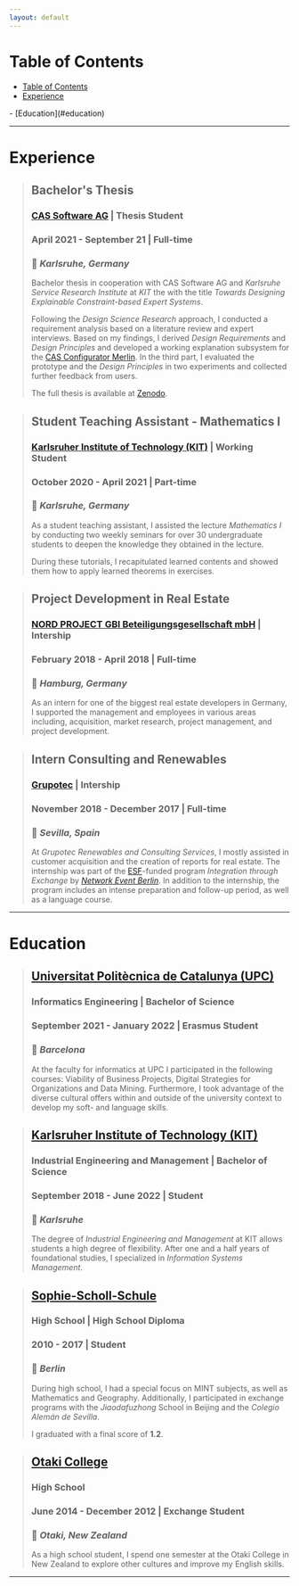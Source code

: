 ```yaml
---
layout: default
---
```


<!-- [Link](content/experience/CAS.md) to CAS entry with custom layout

--- -->
# Table of Contents

- [Table of Contents](#table-of-contents)
- [Experience](#experience)
<!--   - [> At *Grupotec Renewables and Consulting Services*, I mostly assisted in customer acquisition and the creation of reports for real estate. The internship was part of the ESF-funded program  *Integration through Exchange* by [*Network Event Berlin*](https://network-eventberlin.de/). In addition to the internship, the program includes an intense preparation and follow-up period, as well as a language course.](#-at-grupotec-renewables-and-consulting-services-i-mostly-assisted-in-customer-acquisition-and-the-creation-of-reports-for-real-estate-the-internship-was-part-of-the-esf-funded-program--integration-through-exchange-by-network-event-berlin-in-addition-to-the-internship-the-program-includes-an-intense-preparation-and-follow-up-period-as-well-as-a-language-course)
 -->- [Education](#education)

---

# Experience
<!-- This is only a template -->
<!-- > ## Title
>
> ### Company | Type
> ### Date | Duration
> ### :pushpin:  *Location*
>
> "Lorem ipsum dolor sit amet, consectetur adipiscing elit, sed do eiusmod tempor incididunt ut labore et dolore magna aliqua. Ut enim ad minim veniam, quis nostrud exercitation ullamco laboris nisi ut aliquip ex ea commodo consequat. Duis aute irure dolor in reprehenderit in voluptate velit esse cillum dolore eu fugiat nulla pariatur. Excepteur sint occaecat cupidatat non proident, sunt in culpa qui officia deserunt mollit anim id est laborum." -->

> ## Bachelor's Thesis
>
> ### [CAS Software AG](https://www.cas.de/de/start.html) | Thesis Student
> ### April 2021 - September 21 | Full-time
> ### :pushpin:  *Karlsruhe, Germany*
>
> Bachelor thesis in cooperation with CAS Software AG and *Karlsruhe Service Research Institute* at *KIT* the with the title *Towards Designing Explainable Constraint-based Expert Systems*.
>
> Following the *Design Science Research* approach, I conducted a requirement analysis based on a literature review and expert interviews. Based on my findings, I derived *Design Requirements* and *Design Principles* and developed a working explanation subsystem for the [CAS Configurator Merlin](https://www.cas-merlin.de/en/). In the third part, I evaluated the prototype and the *Design Principles* in two experiments and collected further feedback from users.
>
>The full thesis is available at [Zenodo](https://zenodo.org/record/5634105).
>


> ## Student Teaching Assistant - Mathematics I
>
> ### [Karlsruher Institute of Technology (KIT)](https://www.kit.edu/english/) | Working Student
> ### October 2020 - April 2021 | Part-time
> ### :pushpin:  *Karlsruhe, Germany*
>
> As a student teaching assistant, I assisted the lecture *Mathematics I* by conducting two weekly seminars for over 30 undergraduate students to deepen the knowledge they obtained in the lecture.
>
> During these tutorials, I recapitulated learned contents and showed them how to apply learned theorems in exercises.


> ##  Project Development in Real Estate
>
> ### [NORD PROJECT GBI Beteiligungsgesellschaft mbH](https://www.np-immobilien.de/) | Intership
> ### February 2018 - April 2018 | Full-time
> ### :pushpin:  *Hamburg, Germany*
>
> As an intern for one of the biggest real estate developers in Germany, I supported the management and employees in various areas including, acquisition, market research, project management, and project development. 


> ##  Intern Consulting and Renewables
>
> ### [Grupotec](https://grupotec.es/?lang=en) | Intership
> ### November 2018 - December 2017 | Full-time
> ### :pushpin:  *Sevilla, Spain*
>
> At *Grupotec Renewables and Consulting Services*, I mostly assisted in customer acquisition and the creation of reports for real estate. The internship was part of the [ESF](https://ec.europa.eu/esf/home.jsp)-funded program  *Integration through Exchange* by [*Network Event Berlin*](https://network-eventberlin.de/). In addition to the internship, the program includes an intense preparation and follow-up period, as well as a language course.
---

# Education
> ##  [Universitat Politècnica de Catalunya (UPC)](https://www.upc.edu/ca)
>
> ### Informatics Engineering | Bachelor of Science
> ### September 2021 - January 2022 | Erasmus Student
> ### :pushpin:  *Barcelona*
>
> At the faculty for informatics at UPC I participated in the following courses: Viability of Business Projects, Digital Strategies for Organizations and Data Mining.  Furthermore, I took advantage of the diverse cultural offers within and outside of the university context to develop my soft- and language skills.


> ##  [Karlsruher Institute of Technology (KIT)](https://www.kit.edu/english/)
>
> ### Industrial Engineering and Management | Bachelor of Science
> ### September 2018 - June 2022 | Student
> ### :pushpin:  *Karlsruhe*
>
> The degree of *Industrial Engineering and Management* at KIT allows students a high degree of flexibility. After one and a half years of foundational studies, I specialized in *Information Systems Management*. 


> ##  [Sophie-Scholl-Schule](https://www.sophie-scholl-schule.eu/)
>
> ### High School | High School Diploma
> ### 2010 - 2017 | Student
> ### :pushpin:  *Berlin*
>
> During high school, I had a special focus on MINT subjects, as well as Mathematics and Geography. Additionally, I participated in exchange programs with the *Jiaodafuzhong* School in Beijing and the *Colegio Alemán de Sevilla*.
> 
> I graduated with a final score of **1.2**. 
> 

> ##  [Otaki College](https://www.otakicollege.school.nz/)
>
> ### High School
> ### June 2014 - December 2012 | Exchange Student
> ### :pushpin:  *Otaki, New Zealand*
>
> As a high school student, I spend one semester at the Otaki College in New Zealand to explore other cultures and improve my English skills.

---

<!-- # Volunteer experience

---

# Languages

---

# Awards

---
 -->